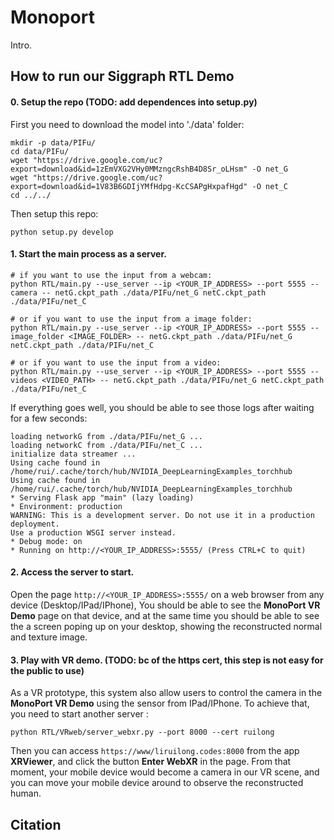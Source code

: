 # Monoport

Intro.

## How to run our Siggraph RTL Demo

#### 0. Setup the repo (TODO: add dependences into setup.py)
First you need to download the model into './data' folder:
```
mkdir -p data/PIFu/
cd data/PIFu/
wget "https://drive.google.com/uc?export=download&id=1zEmVXG2VHy0MMzngcRshB4D8Sr_oLHsm" -O net_G
wget "https://drive.google.com/uc?export=download&id=1V83B6GDIjYMfHdpg-KcCSAPgHxpafHgd" -O net_C
cd ../../
```

Then setup this repo:
```
python setup.py develop
```

#### 1. Start the main process as a server. 
```
# if you want to use the input from a webcam:
python RTL/main.py --use_server --ip <YOUR_IP_ADDRESS> --port 5555 --camera -- netG.ckpt_path ./data/PIFu/net_G netC.ckpt_path ./data/PIFu/net_C

# or if you want to use the input from a image folder:
python RTL/main.py --use_server --ip <YOUR_IP_ADDRESS> --port 5555 --image_folder <IMAGE_FOLDER> -- netG.ckpt_path ./data/PIFu/net_G netC.ckpt_path ./data/PIFu/net_C

# or if you want to use the input from a video:
python RTL/main.py --use_server --ip <YOUR_IP_ADDRESS> --port 5555 --videos <VIDEO_PATH> -- netG.ckpt_path ./data/PIFu/net_G netC.ckpt_path ./data/PIFu/net_C
```

If everything goes well, you should be able to see those logs after waiting for a few seconds:

    loading networkG from ./data/PIFu/net_G ...
    loading networkC from ./data/PIFu/net_C ...
    initialize data streamer ...
    Using cache found in /home/rui/.cache/torch/hub/NVIDIA_DeepLearningExamples_torchhub
    Using cache found in /home/rui/.cache/torch/hub/NVIDIA_DeepLearningExamples_torchhub
    * Serving Flask app "main" (lazy loading)
    * Environment: production
    WARNING: This is a development server. Do not use it in a production deployment.
    Use a production WSGI server instead.
    * Debug mode: on
    * Running on http://<YOUR_IP_ADDRESS>:5555/ (Press CTRL+C to quit)

#### 2. Access the server to start.
Open the page `http://<YOUR_IP_ADDRESS>:5555/` on a web browser from any device (Desktop/IPad/IPhone), You should be able to see the **MonoPort VR Demo** page on that device, and at the same time you should be able to see the a screen poping up on your desktop, showing the reconstructed normal and texture image.

#### 3. Play with VR demo. (TODO: bc of the https cert, this step is not easy for the public to use)
As a VR prototype, this system also allow users to control the camera in the **MonoPort VR Demo** using the sensor from IPad/IPhone. To achieve that, you need to start another server :
```
python RTL/VRweb/server_webxr.py --port 8000 --cert ruilong
```

Then you can access `https://www/liruilong.codes:8000` from the app **XRViewer**, and click the button **Enter WebXR** in the page. From that moment, your mobile device would become a camera in our VR scene, and you can move your mobile device around to observe the reconstructed human.

## Citation